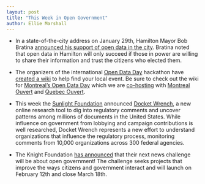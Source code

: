 ```yaml
---
layout: post
title: "This Week in Open Government"
author: Ellie Marshall
---
```

- In a state-of-the-city address on January 29th, Hamilton Mayor Bob Bratina [announced his support of open data in the city](http://www.thespec.com/news/local/article/877920--mayor-embraces-shared-data-concept-ok-with-referendum-on-casino-question). Bratina noted that open data in Hamilton will only succeed if those in power are willing to share their information and trust the citizens who elected them.

- The organizers of the international [Open Data Day](http://opendataday.org/) hackathon have [created a wiki](http://wiki.opendataday.org/2013/City_Events) to help find your local event. Be sure to check out the wiki for [Montreal’s Open Data Day](http://montreal2013.do101.org/index.php/Accueil) which we are [co-hosting](http://journeedo2013.eventbrite.com/) with [Montreal Ouvert](http://montrealouvert.net/) and [Quebec Ouvert](http://quebecouvert.org/).

- This week the [Sunlight Foundation](http://www.sunlightfoundation.com) announced [Docket Wrench](http://docketwrench.sunlightfoundation.com/), a new online research tool to dig into regulatory comments and uncover patterns among millions of documents in the United States. While influence on government from lobbying and campaign contributions is well researched, Docket Wrench represents a new effort to understand organizations that influence the regulatory process, monitoring comments from 10,000 organizations across 300 federal agencies.

- The Knight Foundation [has announced](http://newschallenge.tumblr.com/post/41872350567/news-challenge-on-open-gov-launches-feb-12) that their next news challenge will be about open government! The challenge seeks projects that improve the ways citizens and government interact and will launch on February 12th and close March 18th. 